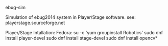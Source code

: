 ebug-sim

Simulation of ebug2014 system in Player/Stage software.
see: playerstage.sourceforge.net

Player/Stage Intallation:
Fedora:
su -c 'yum groupinstall Robotics'
sudo dnf install player-devel
sudo dnf install stage-devel
sudo dnf install opencv*

